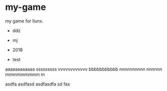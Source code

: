 # my-game
my game for liunx.

* ddz
* mj

* 2018
* test





aaaaaaaaaaaa
sssssssss
vvvvvvvvvvvv
bbbbbbbbbbb
nnnnnnnnnn
nnnnnn
mmmmmmmmm
m







asdfa
asdfasd
asdfasdfa
sd
fas
